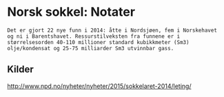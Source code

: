 Norsk sokkel: Notater
=====================

    Det er gjort 22 nye funn i 2014: åtte i Nordsjøen, fem i Norskehavet og ni i Barentshavet. Ressurstilveksten fra funnene er i størrelsesorden 40-110 millioner standard kubikkmeter (Sm3) olje/kondensat og 25-75 milliarder Sm3 utvinnbar gass.


Kilder
------
http://www.npd.no/nyheter/nyheter/2015/sokkelaret-2014/leting/



